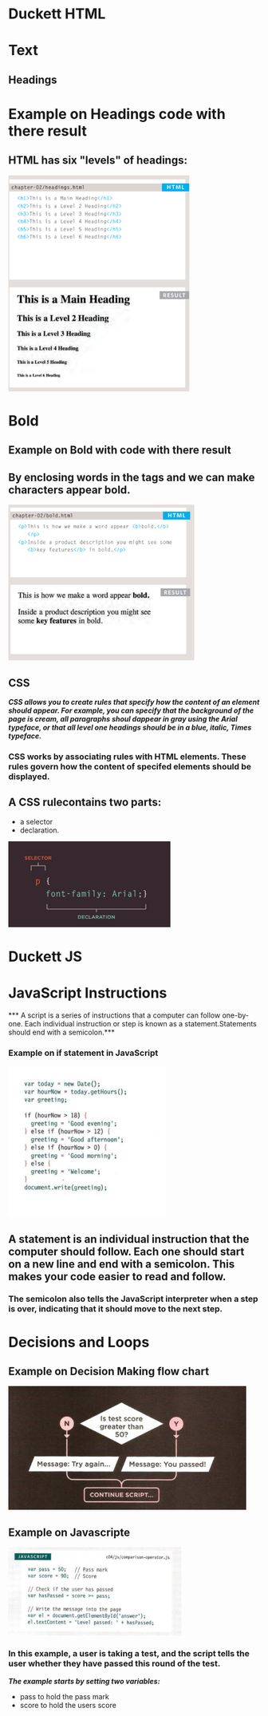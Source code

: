 # Duckett HTML 
# Text
## Headings

# Example on Headings code with there result
## HTML has six "levels" of headings:

![HTNMLStructure1 image](text.png)

# Bold

## Example on Bold with code with there result
## By enclosing words in the tags <b> and </b> we can make characters appear bold.

![HTNMLStructure2 image](bold.png)

## CSS
***CSS allows you to create rules that specify how the content of an element should appear. For example, you can specify that the background of the page is cream, all paragraphs shoul dappear in gray using the Arial typeface, or that all level one headings should be in a blue, italic, Times typeface.***
### CSS works by associating rules with HTML elements. These rules govern how the content of specifed elements should be displayed.
## A CSS rulecontains two parts:
- a selector 
-  declaration.

![HTNMLStructure2 image](cssstyle.png)




# Duckett JS
# JavaScript Instructions
*** A script is a series of instructions that a computer can follow one-by-one. Each individual instruction or step is known as a statement.Statements should end with a semicolon.***
### Example on if statement in JavaScript

![Javascriptexample image](javaclass2.png)

## A statement is an individual instruction that the computer should follow. Each one should start on a new line and end with a semicolon. This makes your code easier to read and follow.
### The semicolon also tells the JavaScript interpreter when a step is over, indicating that it should move to the next step.


# Decisions and Loops
## Example on Decision Making flow chart
![Javascriptexample2 image](dm.png)



## Example on Javascripte
![Javascriptexample3 image](example2.png)

### In this example, a user is taking a test, and the script tells the user whether they have passed this round of the test.
***The example starts by setting two variables:***

-  pass to hold the pass mark
-  score to hold the users score



